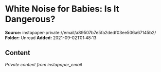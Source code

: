 # White Noise for Babies: Is It Dangerous?

**Source:** instapaper-private://email/a89507b7e5fa2dedf03ee506a67145b2/
**Folder:** Unread
**Added:** 2021-09-02T01:48:13




## Content
*Private content from instapaper_email*
